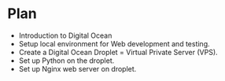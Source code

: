 # Plan


* Introduction to Digital Ocean
* Setup local environment for Web development and testing.
* Create a Digital Ocean Droplet = Virtual Private Server (VPS).
* Set up Python on the droplet.
* Set up Nginx web server on droplet.



